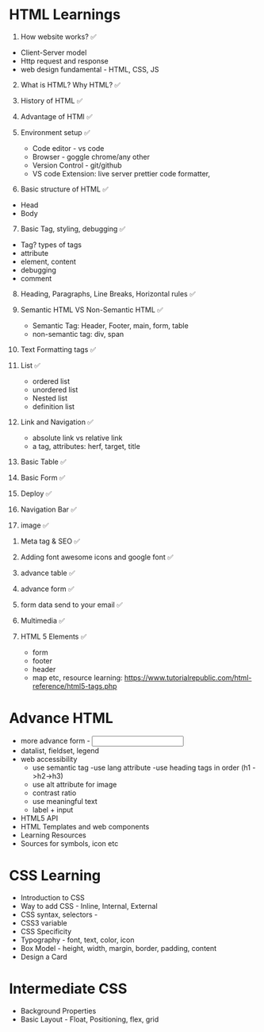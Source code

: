 # HTML Learnings


<!-- Basic HTML -->
 1. How website works?  ✅
  - Client-Server model
  - Http request and response
  - web design fundamental - HTML, CSS, JS

2. What is HTML? Why HTML? ✅
3. History of HTML ✅
4. Advantage of HTMl ✅
5. Environment setup ✅
    - Code editor - vs code
    - Browser - goggle chrome/any other
    - Version Control - git/github
    - VS code Extension: live server prettier code formatter,

6. Basic structure of HTML ✅
  - Head
  - Body
7. Basic Tag, styling, debugging ✅
  - Tag? types of tags
  - attribute
  - element, content
  - debugging
  - comment
8. Heading, Paragraphs, Line Breaks, Horizontal rules ✅
9. Semantic HTML VS Non-Semantic HTML ✅
    - Semantic Tag: Header, Footer, main, form, table
    - non-semantic tag: div, span
10. Text Formatting tags ✅

11. List ✅
    - ordered list
    - unordered list
    - Nested list
    - definition list
12. Link and Navigation ✅
    - absolute link vs relative link
    - a tag, attributes: herf, target, title
13. Basic Table ✅
14. Basic Form  ✅
15. Deploy ✅
16. Navigation Bar ✅
17. image ✅

<!--  -->

<!-- Intermediate HTML -->

1. Meta tag & SEO ✅

2. Adding font awesome icons and google font ✅

3. advance table ✅

4. advance form ✅

5. form data send to your email ✅

6. Multimedia ✅

7. HTML 5 Elements ✅
    - form
    - footer
    - header
    - map
    etc, resource learning: https://www.tutorialrepublic.com/html-reference/html5-tags.php


# Advance HTML

- more advance form - <input type="color/range">
- datalist, fieldset, legend
- web accessibility
  - use semantic tag
  -use lang attribute
  -use heading tags in order (h1 ->h2->h3)
  - use alt attribute for image
  - contrast ratio
  - use meaningful text
  - label + input
- HTML5 API
- HTML Templates and web components
- Learning Resources
- Sources for symbols, icon etc

# CSS Learning

- Introduction to CSS
- Way to add CSS - Inline, Internal, External
- CSS syntax, selectors -
- CSS3 variable
- CSS Specificity
- Typography - font, text, color, icon
- Box Model - height, width, margin, border, padding, content
- Design a Card

# Intermediate CSS
- Background Properties
- Basic Layout - Float, Positioning, flex, grid
